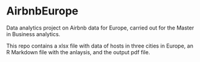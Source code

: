 # AirbnbEurope
Data analytics project on Airbnb data for Europe, carried out for the Master in Business analytics.

This repo contains a xlsx file with data of hosts in three cities in Europe, an R Markdown file with the anlaysis, and the output pdf file. 
